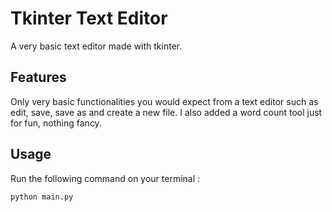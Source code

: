 # Tkinter Text Editor
A very basic text editor made with tkinter.

Features
---------
Only very basic functionalities you would expect from a text editor such as edit, save, save as and create a new file. I also added a word count tool just for fun, nothing fancy.

Usage
-----
Run the following command on your terminal :
```
python main.py
```
